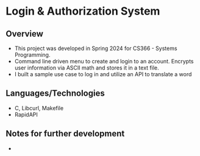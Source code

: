# Login & Authorization System
## Overview
- This project was developed in Spring 2024 for CS366 - Systems Programming.
- Command line driven menu to create and login to an account. Encrypts user information via ASCII math and stores it in a text file. 
- I built a sample use case to log in and utilize an API to translate a word
## Languages/Technologies
- C, Libcurl, Makefile
- RapidAPI
## Notes for further development
-
